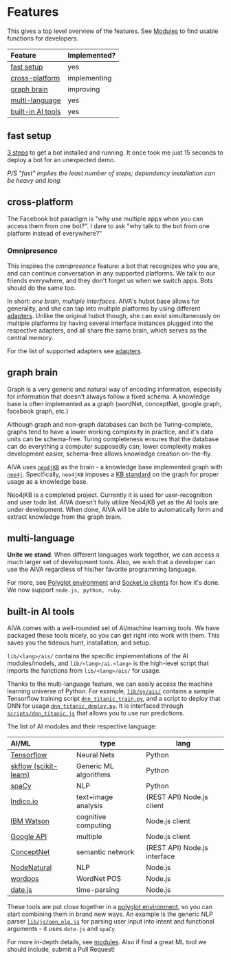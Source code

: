 # <a name="features"></a>Features

This gives a top level overview of the features. See [Modules](#modules) to find usable functions for developers.


| Feature | Implemented? |
|:---|---|
| [fast setup](#setup2) | yes |
| [cross-platform](#cross-platform) | implementing |
| [graph brain](#graph-brain) | improving |
| [multi-language](#multi-language) | yes |
| [built-in AI tools](#builtin-ai) | yes |


## <a name="setup2"></a>fast setup

[3 steps](#setup) to get a bot installed and running. It once took me just 15 seconds to deploy a bot for an unexpected demo. 

*P/S "fast" implies the least number of steps; dependency installation can be heavy and long.*


## <a name="cross-platform"></a>cross-platform

The Facebook bot paradigm is "why use multiple apps when you can access them from one bot?". I dare to ask "why talk to the bot from one platform instead of everywhere?"

### Omnipresence

This inspires the *omnipresence* feature: a bot that recognizes who you are, and can continue conversation in any supported platforms. We talk to our friends everywhere, and they don't forget us when we switch apps. Bots should do the same too.

In short: *one brain, multiple interfaces*. AIVA's hubot base allows for generality, and she can tap into multiple platforms by using different [adapters](#adapters). Unlike the original hubot though, she can exist simultaneously on multiple platforms by having several interface instances plugged into the respective adapters, and all share the same brain, which serves as the central memory.

For the list of supported adapters see [adapters](#adapters).


## <a name="graph-brain"></a>graph brain

Graph is a very generic and natural way of encoding information, especially for information that doesn't always follow a fixed schema. A knowledge base is often implemented as a graph (wordNet, conceptNet, google graph, facebook graph, etc.)

Although graph and non-graph databases can both be Turing-complete, graphs tend to have a lower working complexity in practice, and it's data units can be schema-free. Turing completeness ensures that the database can do everything a computer supposedly can; lower complexity makes development easier, schema-free allows knowledge creation on-the-fly.

AIVA uses [`neo4jKB`](https://github.com/kengz/neo4jKB) as the brain - a knowledge base implemented graph with [`neo4j`](http://neo4j.com). Specifically, `neo4jKB` imposes a [KB standard](https://github.com/kengz/neo4jKB#kb-standard-basic) on the graph for proper usage as a knowledge base.

<aside class="notice">
Neo4jKB is a completed project. Currently it is used for user-recognition and user todo list. AIVA doesn't fully utilize Neo4jKB yet as the AI tools are under development. When done, AIVA will be able to automatically form and extract knowledge from the graph brain.
</aside>


## <a name="multi-language"></a>multi-language

**Unite we stand**. When different languages work together, we can access a much larger set of development tools. Also, we wish that a developer can use the AIVA regardless of his/her favorite programming language. 

For more, see [Polyglot environment](#polyglot) and [Socket.io clients](#clients) for how it's done. We now support `node.js, python, ruby`.


## <a name="builtin-ai"></a>built-in AI tools

AIVA comes with a well-rounded set of AI/machine learning tools. We have packaged these tools nicely, so you can get right into work with them. This saves you the tideous hunt, installation, and setup. 

`lib/<lang>/ais/` contains the specific implementations of the AI modules/models, and `lib/<lang>/ai.<lang>` is the high-level script that imports the functions from `lib/<lang>/ais/` for usage.

Thanks to the multi-language feature, we can easily access the machine learning universe of Python. For example, <a href="https://github.com/kengz/aiva/tree/aiva-v3/lib/py/ais/" target="_blank"><code>lib/py/ais/</code></a> contains a sample Tensorflow training script <a href="https://github.com/kengz/aiva/tree/aiva-v3/lib/py/ais/dnn_titanic_train.py" target="_blank"><code>dnn_titanic_train.py</code></a>, and a script to deploy that DNN for usage <a href="https://github.com/kengz/aiva/tree/aiva-v3/lib/py/ais/dnn_titanic_deploy.py" target="_blank"><code>dnn_titanic_deploy.py</code></a>. It is interfaced through <a href="https://github.com/kengz/aiva/tree/aiva-v3/scripts/dnn_titanic.js" target="_blank"><code>scripts/dnn_titanic.js</code></a> that allows you to use run predictions.

The list of AI modules and their respective language:

| AI/ML | type | lang |
|:---|---|---|
| [Tensorflow](https://www.tensorflow.org) | Neural Nets | Python |
| [skflow (scikit-learn)](http://scikit-learn.org/stable/) | Generic ML algorithms | Python |
| [spaCy](https://spacy.io) | NLP | Python |
| [Indico.io](https://indico.io) | text+image analysis | (REST API) Node.js client |
| [IBM Watson](http://www.ibm.com/cloud-computing/bluemix/watson/) | cognitive computing | Node.js client |
| [Google API](https://console.developers.google.com/apis) | multiple | Node.js client |
| [ConceptNet](https://github.com/Planeshifter/node-concept-net) | semantic network | (REST API) Node.js interface |
| [NodeNatural](https://github.com/NaturalNode/natural) | NLP | Node.js |
| [wordpos](https://github.com/moos/wordpos) | WordNet POS | Node.js |
| [date.js](https://github.com/matthewmueller/date) | time-parsing | Node.js |

These tools are put close together in a [polyglot environment](#polyglot), so you can start combining them in brand new ways. An example is the generic NLP parser <a href="https://github.com/kengz/aiva/blob/aiva-v3/lib/js/gen_nlp.js" target="_blank"><code>lib/js/gen_nlp.js</code></a> for parsing user input into intent and functional arguments - it uses `date.js` and `spaCy`.

For more in-depth details, see [modules](#modules). Also if find a great ML tool we should include, submit a Pull Request!
